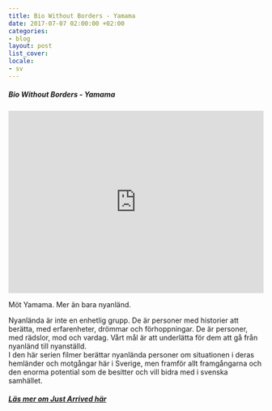 ```yaml
---
title: Bio Without Borders - Yamama
date: 2017-07-07 02:00:00 +02:00
categories:
- blog
layout: post
list_cover: 
locale:
- sv
---
```


##### Bio Without Borders - Yamama

<iframe width="100%" height="360" src="https://www.youtube.com/embed/wsf5m_8AC84?utm_source=justarrived_blog&utm_medium=blogpost" frameborder="0" allowfullscreen></iframe>

Möt Yamama. Mer än bara nyanländ.

Nyanlända är inte en enhetlig grupp. De är personer med historier att berätta, med erfarenheter, drömmar och förhoppningar. De är personer, med rädslor, mod och vardag. Vårt mål är att underlätta för dem att gå från nyanländ till nyanställd.
<br>I den här serien filmer berättar nyanlända personer om situationen i deras hemländer och motgångar här i Sverige, men framför allt framgångarna och den enorma potential som de besitter och vill bidra med i svenska samhället.


##### [Läs mer om Just Arrived här](https://justarrived.se/?utm_source=justarrived_blog&utm_medium=blog)



